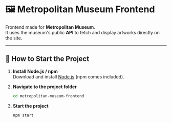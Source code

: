 # 🖼️ Metropolitan Museum Frontend

Frontend made for **Metropolitan Museum**.  
It uses the museum's public **API** to fetch and display artworks directly on the site.

---

## 🚀 How to Start the Project

1. **Install Node.js / npm**  
   Download and install [Node.js](https://nodejs.org/) (npm comes included).

2. **Navigate to the project folder**
   ```bash
   cd metropolitan-museum-frontend

3. **Start the project**
    ```bash
    npm start
